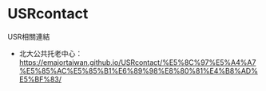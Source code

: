 # USRcontact
 USR相關連結
 
 * 北大公共托老中心： https://emajortaiwan.github.io/USRcontact/%E5%8C%97%E5%A4%A7%E5%85%AC%E5%85%B1%E6%89%98%E8%80%81%E4%B8%AD%E5%BF%83/
